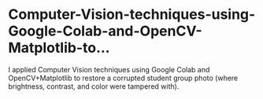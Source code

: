 # Computer-Vision-techniques-using-Google-Colab-and-OpenCV-Matplotlib-to...
I applied Computer Vision techniques using Google Colab and OpenCV+Matplotlib to restore a corrupted student group photo (where brightness, contrast, and color were tampered with).

